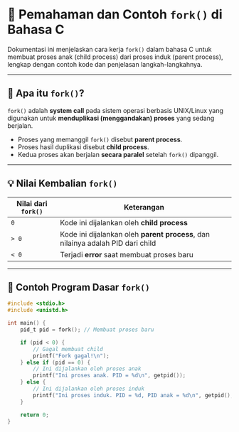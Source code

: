 # 🚀 Pemahaman dan Contoh `fork()` di Bahasa C

Dokumentasi ini menjelaskan cara kerja `fork()` dalam bahasa C untuk membuat proses anak (child process) dari proses induk (parent process), lengkap dengan contoh kode dan penjelasan langkah-langkahnya.

---

## 🔁 Apa itu `fork()`?

`fork()` adalah **system call** pada sistem operasi berbasis UNIX/Linux yang digunakan untuk **menduplikasi (menggandakan) proses** yang sedang berjalan.

- Proses yang memanggil `fork()` disebut **parent process**.
- Proses hasil duplikasi disebut **child process**.
- Kedua proses akan berjalan **secara paralel** setelah `fork()` dipanggil.

---

## 💡 Nilai Kembalian `fork()`

| Nilai dari `fork()` | Keterangan                                 |
|---------------------|--------------------------------------------|
| `0`                 | Kode ini dijalankan oleh **child process** |
| `> 0`               | Kode ini dijalankan oleh **parent process**, dan nilainya adalah PID dari child |
| `< 0`               | Terjadi **error** saat membuat proses baru |

---

## 📂 Contoh Program Dasar `fork()`

```c
#include <stdio.h>
#include <unistd.h>

int main() {
    pid_t pid = fork(); // Membuat proses baru

    if (pid < 0) {
        // Gagal membuat child
        printf("Fork gagal!\n");
    } else if (pid == 0) {
        // Ini dijalankan oleh proses anak
        printf("Ini proses anak. PID = %d\n", getpid());
    } else {
        // Ini dijalankan oleh proses induk
        printf("Ini proses induk. PID = %d, PID anak = %d\n", getpid(), pid);
    }

    return 0;
}
